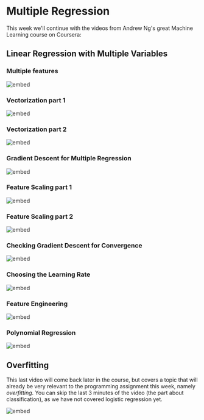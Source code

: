 
# Multiple Regression

This week we'll continue with the videos from Andrew Ng's great Machine
Learning course on Coursera:

## Linear Regression with Multiple Variables

### Multiple features

![embed](https://www.youtube.com/embed/jXg0vU0y1ak)

### Vectorization part 1

![embed](https://www.youtube.com/embed/U6zuBcmLxSg)

### Vectorization part 2

![embed](https://www.youtube.com/embed/uvTL1N02f04)

### Gradient Descent for Multiple Regression

![embed](https://www.youtube.com/embed/YjpCQof9tI8)

### Feature Scaling part 1

![embed](https://www.youtube.com/embed/YVtP5UGdgXg)

### Feature Scaling part 2

![embed](https://www.youtube.com/embed/gmJqLGrUscg)

### Checking Gradient Descent for Convergence

![embed](https://www.youtube.com/embed/5g4H5_gsTpU)

### Choosing the Learning Rate

![embed](https://www.youtube.com/embed/P_9hNBVRldM)

### Feature Engineering

![embed](https://www.youtube.com/embed/ecOdZlY9jsQ)

### Polynomial Regression

![embed](https://www.youtube.com/embed/IFkRKJ5iBDE)

## Overfitting

This last video will come back later in the course, but covers a topic that
will already be very relevant to the programming assignment this week, namely
*overfitting*. You can skip the last 3 minutes of the video (the part about
classification), as we have not covered logistic regression yet.

![embed](https://www.youtube.com/embed/NIiZZY7nlfU)

